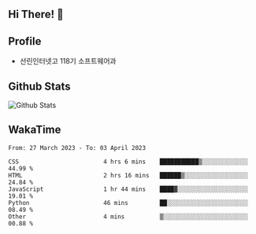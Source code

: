 ## Hi There! 👋

## Profile

-   선린인터넷고 118기 소프트웨어과

## Github Stats

![Github Stats](https://github-readme-stats.vercel.app/api/top-langs/?username=NY0510&theme=tokyonight&hide_border=true&layout=compact)

## WakaTime

<!--START_SECTION:waka-->

```text
From: 27 March 2023 - To: 03 April 2023

CSS                        4 hrs 6 mins    ███████████▒░░░░░░░░░░░░░   44.99 %
HTML                       2 hrs 16 mins   ██████▒░░░░░░░░░░░░░░░░░░   24.84 %
JavaScript                 1 hr 44 mins    ████▓░░░░░░░░░░░░░░░░░░░░   19.01 %
Python                     46 mins         ██░░░░░░░░░░░░░░░░░░░░░░░   08.49 %
Other                      4 mins          ▒░░░░░░░░░░░░░░░░░░░░░░░░   00.88 %
```

<!--END_SECTION:waka-->
